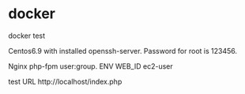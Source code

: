 # docker
docker test

Centos6.9 with installed openssh-server.
Password for root is 123456.

Nginx php-fpm user:group.
ENV WEB_ID ec2-user

test URL
http://localhost/index.php
